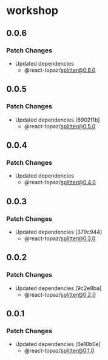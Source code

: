 # workshop

## 0.0.6

### Patch Changes

- Updated dependencies
  - @react-topaz/splitter@0.6.0

## 0.0.5

### Patch Changes

- Updated dependencies [6902f1b]
  - @react-topaz/splitter@0.5.0

## 0.0.4

### Patch Changes

- Updated dependencies
  - @react-topaz/splitter@0.4.0

## 0.0.3

### Patch Changes

- Updated dependencies [379c944]
  - @react-topaz/splitter@0.3.0

## 0.0.2

### Patch Changes

- Updated dependencies [9c2e8ba]
  - @react-topaz/splitter@0.2.0

## 0.0.1

### Patch Changes

- Updated dependencies [6e10b0e]
  - @react-topaz/splitter@0.1.0
